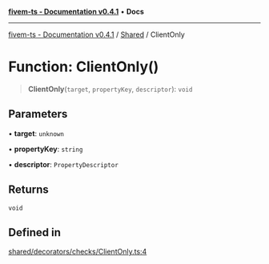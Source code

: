 [**fivem-ts - Documentation v0.4.1**](../../../README.md) • **Docs**

***

[fivem-ts - Documentation v0.4.1](../../../README.md) / [Shared](../README.md) / ClientOnly

# Function: ClientOnly()

> **ClientOnly**(`target`, `propertyKey`, `descriptor`): `void`

## Parameters

• **target**: `unknown`

• **propertyKey**: `string`

• **descriptor**: `PropertyDescriptor`

## Returns

`void`

## Defined in

[shared/decorators/checks/ClientOnly.ts:4](https://github.com/Purpose-Dev/fivem-ts/blob/af9f57481b70813a163451854c2103aaaed13195/src/shared/decorators/checks/ClientOnly.ts#L4)

